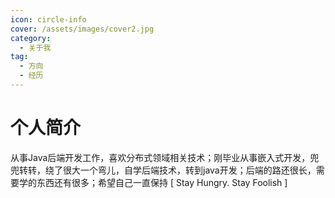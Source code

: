```yaml
---
icon: circle-info
cover: /assets/images/cover2.jpg
category:
  - 关于我
tag:
  - 方向
  - 经历
---
```


# 个人简介

从事Java后端开发工作，喜欢分布式领域相关技术；刚毕业从事嵌入式开发，兜兜转转，绕了很大一个弯儿，自学后端技术，转到java开发；后端的路还很长，需要学的东西还有很多；希望自己一直保持 [ Stay Hungry. Stay Foolish ]
